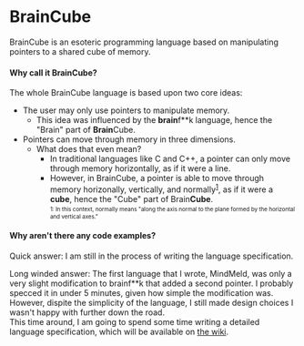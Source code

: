 # BrainCube
BrainCube is an esoteric programming language based on manipulating pointers to a shared cube of memory.

#### Why call it BrainCube?
The whole BrainCube language is based upon two core ideas:
 * The user may only use pointers to manipulate memory.   
     - This idea was influenced by the **brain**f\*\*k language, hence the "Brain" part of **Brain**Cube.
 * Pointers can move through memory in three dimensions.
     - What does that even mean?
       + In traditional languages like C and C++, a pointer can only move through memory horizontally, as if it were a line.  
       + However, in BrainCube, a pointer is able to move through memory horizonally, vertically, and normally<sup>[1](#normally-definition)</sup>, as if it were a **cube**, hence the "Cube"  part of Brain**Cube**.  
<sub><sup><a name="normally-definition">1</a>: In this context, normally means "along the axis normal to the plane formed by the horizontal and vertical axes."</sub></sup>
#### Why aren't there any code examples?
Quick answer: I am still in the process of writing the language specification.

Long winded answer: The first language that I wrote, MindMeld, was only a very slight modification to brainf\*\*k that added a second pointer. I probably specced it in under 5 minutes, given how simple the modification was. However, dispite the simplicity of the language, I still made design choices I wasn't happy with further down the road.  
This time around, I am going to spend some time writing a detailed language specification, which will be available on [the wiki](https://github.com/quietsamurai98/BrainCube/wiki).
